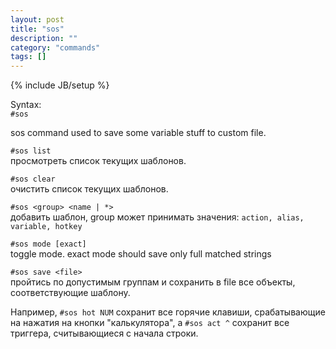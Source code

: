 ```yaml
---
layout: post
title: "sos"
description: ""
category: "commands"
tags: []
---
```

{% include JB/setup %}

Syntax:  
`#sos`

sos command used to save some variable stuff to custom file.

`#sos list`  
просмотреть список текущих шаблонов.

`#sos clear`  
очистить список текущих шаблонов.

`#sos <group> <name | *>`  
добавить шаблон, group может принимать значения: `action, alias, variable, hotkey`

`#sos mode [exact]`  
toggle mode. exact mode should save only full matched strings  

`#sos save <file>`  
пройтись по допустимым группам и сохранить в file все объекты, соответствующие шаблону.  

Например, `#sos hot NUM` сохранит все горячие клавиши, срабатывающие на нажатия на кнопки "калькулятора", а `#sos act ^` сохранит все триггера, считывающиеся с начала строки. 